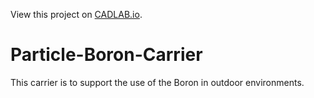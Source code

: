 View this project on [CADLAB.io](https://cadlab.io/project/1655).

# Particle-Boron-Carrier

This carrier is to support the use of the Boron in outdoor environments.
